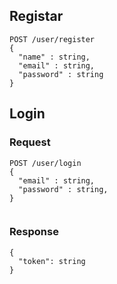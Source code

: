 ## Registar

```
POST /user/register
{
  "name" : string,
  "email" : string,
  "password" : string
}
```



## Login 
### Request

```
POST /user/login
{
  "email" : string,
  "password" : string,
}
  
```
### Response
```
{
  "token": string
}
```

